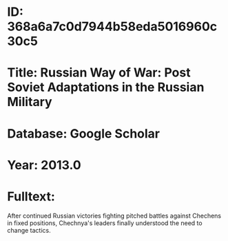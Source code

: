 # ID: 368a6a7c0d7944b58eda5016960c30c5
# Title: Russian Way of War: Post Soviet Adaptations in the Russian Military
# Database: Google Scholar
# Year: 2013.0
# Fulltext:
After continued Russian victories fighting pitched battles against Chechens in fixed positions, Chechnya's leaders finally understood the need to change tactics.